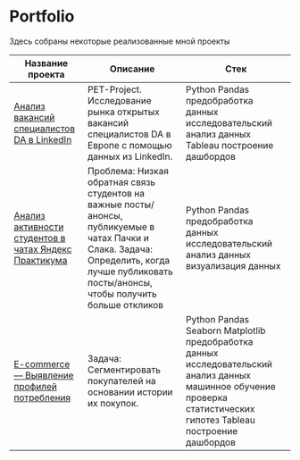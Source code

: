 # Portfolio
Здесь собраны некоторые реализованные мной проекты

| **Название проекта** | **Описание** | **Стек** |
| ------- | -------- | -------- |
| [Анализ вакансий специалистов DA в LinkedIn](https://github.com/Narbekovavioletta/Portfolio/blob/main/linkedin/README.md) | PET-Project. Исследование рынка открытых вакансий специалистов DA в Европе с помощью данных из LinkedIn. | Python Pandas предобработка данных исследовательский анализ данных Tableau построение дашбордов |
| [Анализ активности студентов в чатах Яндекс Практикума](https://github.com/Narbekovavioletta/Portfolio/blob/main/chat_analisis/README.md) | Проблема: Низкая обратная связь студентов на важные посты/анонсы, публикуемые в чатах Пачки и Слака. Задача: Определить, когда лучше публиковать посты/анонсы, чтобы получить больше откликов | Python Pandas предобработка данных исследовательский анализ данных визуализация данных |
| [E-commerce — Выявление профилей потребления](https://github.com/Narbekovavioletta/Portfolio/tree/main/e-com) | Задача: Сегментировать покупателей на основании истории их покупок. | Python Pandas Seaborn Matplotlib предобработка данных исследовательский анализ данных машинное обучение проверка статистических гипотез Tableau построение дашбордов |
